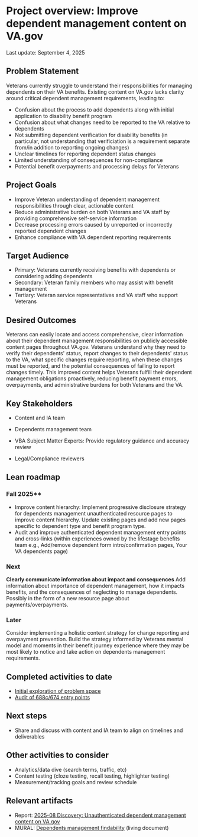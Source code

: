 # Project overview: Improve dependent management content on VA.gov

Last update: September 4, 2025

## Problem Statement

Veterans currently struggle to understand their responsibilities for managing dependents on their VA benefits. Existing content on VA.gov lacks clarity around critical dependent management requirements, leading to:

*  Confusion about the process to add dependents along with initial application to disability benefit program 
* Confusion about what changes need to be reported to the VA relative to dependents
* Not submitting dependent verification for disability benefits (in particular, not understanding that verificiation is a requirement separate from/in addition to reporting ongoing changes)
*   Unclear timelines for reporting dependent status changes
*   Limited understanding of consequences for non-compliance
*   Potential benefit overpayments and processing delays for Veterans
     
  
## Project Goals
*   Improve Veteran understanding of dependent management responsibilities through clear, actionable content
*   Reduce administrative burden on both Veterans and VA staff by providing comprehensive self-service information
*   Decrease processing errors caused by unreported or incorrectly reported dependent changes
*   Enhance compliance with VA dependent reporting requirements
    

## Target Audience

* Primary: Veterans currently receiving benefits with dependents or considering adding dependents
* Secondary: Veteran family members who may assist with benefit management
* Tertiary: Veteran service representatives and VA staff who support Veterans

## Desired Outcomes
  
Veterans can easily locate and access comprehensive, clear information about their dependent management responsibilities on publicly accessible content pages throughout VA.gov. Veterans understand why they need to verify their dependents' status, report changes to their dependents' status to the VA, what specific changes require reporting, when these changes must be reported, and the potential consequences of failing to report changes timely. This improved content helps Veterans fulfill their dependent management obligations proactively, reducing benefit payment errors, overpayments, and administrative burdens for both Veterans and the VA.

## Key Stakeholders

*   Content and IA team
    
*   Dependents management team
    
*   VBA Subject Matter Experts: Provide regulatory guidance and accuracy review
    
*   Legal/Compliance reviewers


## Lean roadmap

### Fall 2025**
- Improve content hierarchy: Implement progressive disclosure strategy for dependents management unauthenticated resource pages to improve content hierarchy. Update existing pages and add new pages specific to dependent type and benefit program type. 
- Audit and improve authenticated dependent management entry points and cross-links (within experiences owned by the lifestage benefits team e.g., Add/remove dependent form intro/confirmation pages, Your VA dependents page)

### Next
**Clearly communicate information about impact and consequences**
Add information about importance of dependent management, how it impacts benefits, and the consequences of neglecting to manage dependents. Possibly in the form of a new resource page about payments/overpayments.

### Later
Consider implementing a holistic content strategy for change reporting and overpayment prevention. Build the strategy informed by Veterans mental model and moments in their benefit journey experience where they may be most likely to notice and take action on dependents management requirements.

## Completed activities to date 
- [Initial exploration of problem space](https://github.com/department-of-veterans-affairs/va.gov-team/issues/112154)
- [Audit of 688c/674 entry points](https://github.com/orgs/department-of-veterans-affairs/projects/1237/views/3?pane=issue&itemId=118036186&issue=department-of-veterans-affairs%7Cva.gov-team%7C113355)

## Next steps
- Share and discuss with content and IA team to align on timelines and deliverables

## Other activities to consider
- Analytics/data dive (search terms, traffic, etc)
- Content testing (cloze testing, recall testing, highlighter testing)
- Measurement/tracking goals and review schedule


## Relevant artifacts
- Report: [2025-08 Discovery: Unauthenticated dependent management content on VA.gov](https://github.com/department-of-veterans-affairs/va.gov-team/blob/master/products/dependents/content/findability/Discovery%3A%20Dependents%20management%20content%20updates.md)
- MURAL: [Dependents management findability](https://app.mural.co/t/departmentofveteransaffairs9999/m/departmentofveteransaffairs9999/1753816606740/b9bd04cec1e87c8568709e31977a92826f3496ad) (living document)

